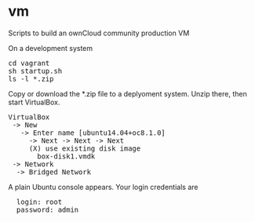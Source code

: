 # vm
Scripts to build an ownCloud community production VM

On a development system
<pre>
cd vagrant
sh startup.sh
ls -l *.zip
</pre>

Copy or download the *.zip file to a deplyoment system.
Unzip there, then start VirtualBox.
<pre>
VirtualBox
 -> New
   -> Enter name [ubuntu14.04+oc8.1.0]
     -> Next -> Next -> Next
     (X) use existing disk image
       box-disk1.vmdk
 -> Network
  -> Bridged Network
</pre>

A plain Ubuntu console appears. Your login credentials are
<pre>
  login: root
  password: admin
</pre>

